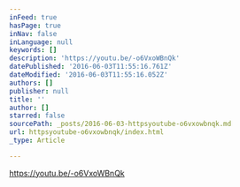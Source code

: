 ```yaml
---
inFeed: true
hasPage: true
inNav: false
inLanguage: null
keywords: []
description: 'https://youtu.be/-o6VxoWBnQk'
datePublished: '2016-06-03T11:55:16.761Z'
dateModified: '2016-06-03T11:55:16.052Z'
authors: []
publisher: null
title: ''
author: []
starred: false
sourcePath: _posts/2016-06-03-httpsyoutube-o6vxowbnqk.md
url: httpsyoutube-o6vxowbnqk/index.html
_type: Article

---
```

https://youtu.be/-o6VxoWBnQk